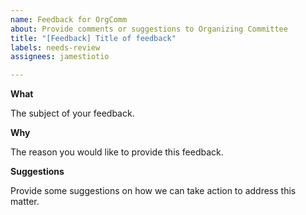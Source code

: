```yaml
---
name: Feedback for OrgComm
about: Provide comments or suggestions to Organizing Committee
title: "[Feedback] Title of feedback"
labels: needs-review
assignees: jamestiotio

---
```


**What**

The subject of your feedback.



**Why**

The reason you would like to provide this feedback.



**Suggestions**

Provide some suggestions on how we can take action to address this matter.
